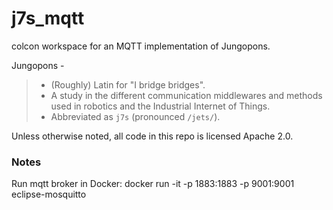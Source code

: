 # j7s_mqtt

colcon workspace for an MQTT implementation of Jungopons.

Jungopons -
> - (Roughly) Latin for "I bridge bridges".
> - A study in the different communication middlewares and methods used in
>   robotics and the Industrial Internet of Things.
> - Abbreviated as `j7s` (pronounced `/jets/`).

Unless otherwise noted, all code in this repo is licensed Apache 2.0.

### Notes

Run mqtt broker in Docker:
docker run -it -p 1883:1883 -p 9001:9001 eclipse-mosquitto
